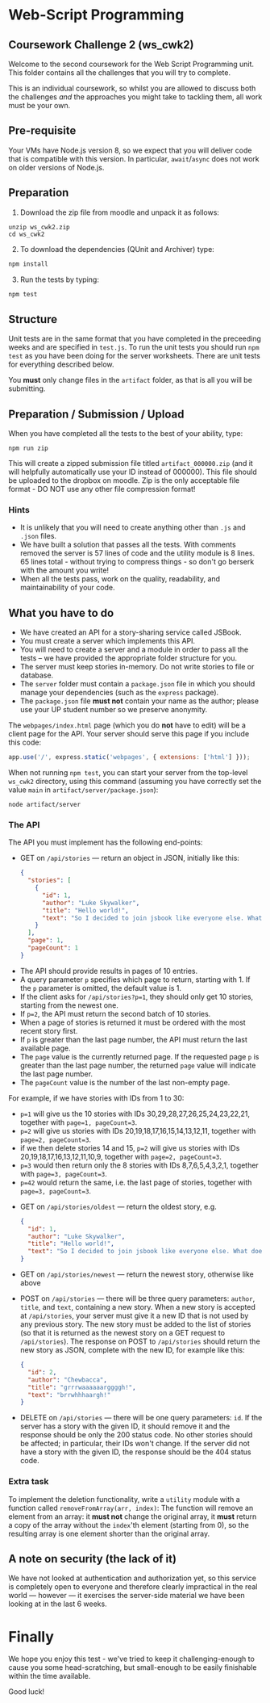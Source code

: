 # Web-Script Programming
## Coursework Challenge 2 (ws_cwk2)

Welcome to the second coursework for the Web Script Programming unit.  This folder contains all the challenges that you will try to complete.

This is an individual coursework, so whilst you are allowed to discuss both the challenges _and_ the approaches you might take to tackling them, all work must be your own.

## Pre-requisite

Your VMs have Node.js version 8, so we expect that you will deliver code that is compatible with this version.
In particular, `await`/`async` does not work on older versions of Node.js.

## Preparation

1. Download the zip file from moodle and unpack it as follows:

  ```
  unzip ws_cwk2.zip
  cd ws_cwk2
  ```

2. To download the dependencies (QUnit and Archiver) type:

  ```bash
  npm install
  ```

3. Run the tests by typing:

  ```bash
  npm test
  ```


## Structure

Unit tests are in the same format that you have completed in the preceeding weeks and are specified in `test.js`.  To run the unit tests you should run `npm test` as you have been doing for the server worksheets.  There are unit tests for everything described below.

You **must** only change files in the `artifact` folder, as that is all you will be submitting.

## Preparation / Submission / Upload
When you have completed all the tests to the best of your ability, type:

```shell
npm run zip
```

This will create a zipped submission file titled `artifact_000000.zip` (and it will helpfully automatically use your ID instead of 000000).  This file should be uploaded to the dropbox on moodle.  Zip is the only acceptable file format - DO NOT use any other file compression format!

### Hints
* It is unlikely that you will need to create anything other than `.js` and `.json` files.
* We have built a solution that passes all the tests.  With comments removed the server is 57 lines of code and the utility module is 8 lines.  65 lines total - without trying to compress things - so don't go berserk with the amount you write!
* When all the tests pass, work on the quality, readability, and maintainability of your code.

## What you have to do

* We have created an API for a story-sharing service called JSBook.
* You must create a server which implements this API.
* You will need to create a server and a module in order to pass all the tests – we have provided the appropriate folder structure for you.  
* The server must keep stories in-memory.  Do not write stories to file or database.
* The `server` folder must contain a `package.json` file in which you should manage your dependencies (such as the `express` package).
* The `package.json` file **must not** contain your name as the author; please use your UP student number so we preserve anonymity.

The `webpages/index.html` page (which you do **not** have to edit) will be a client page for the API. Your server should serve this page if you include this code:

```javascript
app.use('/', express.static('webpages', { extensions: ['html'] }));
```

When not running `npm test`, you can start your server from the top-level `ws_cwk2` directory, using this command (assuming you have correctly set the value `main` in `artifact/server/package.json`):

```shell
node artifact/server
```

### The API

The API you must implement has the following end-points:

 * GET on `/api/stories` — return an object in JSON, initially like this:
   ```json
   {
     "stories": [
       {
         "id": 1,
         "author": "Luke Skywalker",
         "title": "Hello world!",
         "text": "So I decided to join jsbook like everyone else. What does one post here?"
       }
     ],
     "page": 1,
     "pageCount": 1
   }
   ```

  - The API should provide results in pages of 10 entries.  
  - A query parameter `p` specifies which page to return, starting with 1. If the `p` parameter is omitted, the default value is 1.
  - If the client asks for `/api/stories?p=1`, they should only get 10 stories, starting from the newest one.
  - If `p=2`, the API must return the second batch of 10 stories.
  - When a page of stories is returned it must be ordered with the most recent story first.
  - If `p` is greater than the last page number, the API must return the last available page.
  - The `page` value is the currently returned page. If the requested page `p` is greater than the last page number, the returned `page` value will indicate the last page number.
  - The `pageCount` value is the number of the last non-empty page.

  For example, if we have stories with IDs from 1 to 30:
  - `p=1` will give us the 10 stories with IDs 30,29,28,27,26,25,24,23,22,21, together with `page=1, pageCount=3`.
  - `p=2` will give us stories with IDs 20,19,18,17,16,15,14,13,12,11, together with `page=2, pageCount=3`.  
  - if we then delete stories 14 and 15, `p=2` will give us stories with IDs 20,19,18,17,16,13,12,11,10,9, together with `page=2, pageCount=3`.  
  - `p=3` would then return only the 8 stories with IDs 8,7,6,5,4,3,2,1, together with `page=3, pageCount=3`.
  - `p=42` would return the same, i.e. the last page of stories, together with `page=3, pageCount=3`.


 * GET on `/api/stories/oldest` — return the oldest story, e.g.
   ```json
   {
     "id": 1,
     "author": "Luke Skywalker",
     "title": "Hello world!",
     "text": "So I decided to join jsbook like everyone else. What does one post here?"
   }
   ```

 * GET on `/api/stories/newest` — return the newest story, otherwise like above

 * POST on `/api/stories` — there will be three query parameters: `author`, `title`, and `text`, containing a new story. When a new story is accepted at `/api/stories`, your server must give it a new ID that is not used by any previous story. The new story must be added to the list of stories (so that it is returned as the newest story on a GET request to `/api/stories`). The response on POST to `/api/stories` should return the new story as JSON, complete with the new ID, for example like this:
   ```json
   {
     "id": 2,
     "author": "Chewbacca",
     "title": "grrrwaaaaaarggggh!",
     "text": "brrwhhhaargh!"
   }
   ```

 * DELETE on `/api/stories` — there will be one query parameters: `id`. If the server has a story with the given ID, it should remove it and the response should be only the 200 status code. No other stories should be affected; in particular, their IDs won't change. If the server did not have a story with the given ID, the response should be the 404 status code.

### Extra task

To implement the deletion functionality, write a `utility` module with a function called `removeFromArray(arr, index)`:
The function will remove an element from an array: it **must not** change the original array, it **must** return a copy of the array without the `index`'th element (starting from 0), so the resulting array is one element shorter than the original array.

## A note on security (the lack of it)
We have not looked at authentication and authorization yet, so this service is completely open to everyone and therefore clearly impractical in the real world — however — it exercises the server-side material we have been looking at in the last 6 weeks.

# Finally
We hope you enjoy this test - we've tried to keep it challenging-enough to cause you some head-scratching, but small-enough to be easily finishable within the time available.

Good luck!

